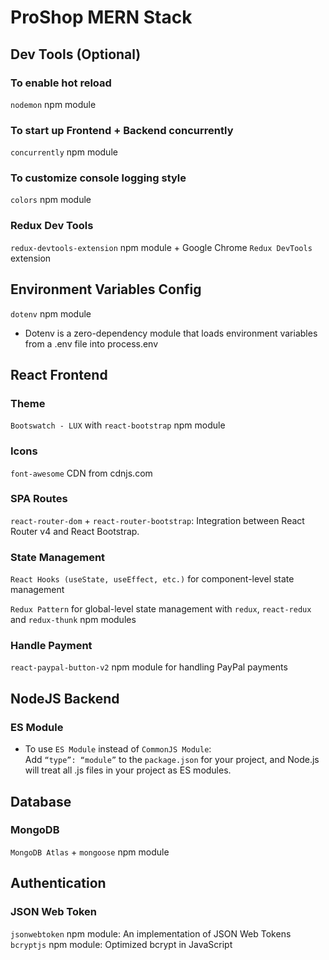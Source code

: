 # ProShop MERN Stack

## Dev Tools (Optional)

### To enable hot reload

`nodemon` npm module

### To start up Frontend + Backend concurrently

`concurrently` npm module

### To customize console logging style

`colors` npm module

### Redux Dev Tools

`redux-devtools-extension` npm module + Google Chrome `Redux DevTools` extension

## Environment Variables Config

`dotenv` npm module

- Dotenv is a zero-dependency module that loads environment variables from a .env file into process.env

## React Frontend

### Theme

`Bootswatch - LUX` with `react-bootstrap` npm module

### Icons

`font-awesome` CDN from cdnjs.com

### SPA Routes

`react-router-dom` + `react-router-bootstrap`: Integration between React Router v4 and React Bootstrap.

### State Management

`React Hooks (useState, useEffect, etc.)` for component-level state management

`Redux Pattern` for global-level state management with `redux`, `react-redux` and `redux-thunk` npm modules

### Handle Payment

`react-paypal-button-v2` npm module for handling PayPal payments


## NodeJS Backend

### ES Module

- To use `ES Module` instead of `CommonJS Module`:  
  Add `“type”: “module”` to the `package.json` for your project, and Node.js will treat all .js files in your project as ES modules.

## Database

### MongoDB

`MongoDB Atlas` + `mongoose` npm module


## Authentication

### JSON Web Token

`jsonwebtoken` npm module: An implementation of JSON Web Tokens     
`bcryptjs` npm module: Optimized bcrypt in JavaScript


